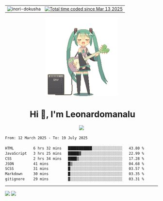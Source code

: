 <table align=center>
  <tr>
    <td>
      <img src="https://komarev.com/ghpvc/?username=Inori-dokusha" alt="inori-dokusha" />
    </td>
    <td>
      <a href="https://wakatime.com/@d6e62b47-8872-47bc-911d-e9842e267b37"><img src="https://wakatime.com/badge/user/d6e62b47-8872-47bc-911d-e9842e267b37.svg" alt="Total time coded since Mar 13 2025" /></a>
    </td>
  </tr>
</table>
<div align="center">
  <img src="guitar-amp-electric-guitar.gif">
</div>
<div align="center">
  <h1>&nbsp;Hi 👋, I'm Leonardomanalu</h1>
  <a href="https://skillicons.dev">
    <img src="https://skillicons.dev/icons?i=git,vscode,html,css,js,nix,npm" />
  </a>
</div>

<!--START_SECTION:waka-->

```txt
From: 12 March 2025 - To: 19 July 2025

HTML         6 hrs 32 mins   ███████████░░░░░░░░░░░░░░   43.80 %
JavaScript   3 hrs 25 mins   █████▓░░░░░░░░░░░░░░░░░░░   22.99 %
CSS          2 hrs 34 mins   ████▒░░░░░░░░░░░░░░░░░░░░   17.28 %
JSON         41 mins         █▒░░░░░░░░░░░░░░░░░░░░░░░   04.68 %
SCSS         31 mins         █░░░░░░░░░░░░░░░░░░░░░░░░   03.57 %
Markdown     30 mins         █░░░░░░░░░░░░░░░░░░░░░░░░   03.35 %
gitignore    29 mins         ▓░░░░░░░░░░░░░░░░░░░░░░░░   03.31 %
```

<!--END_SECTION:waka-->
<hr/>
  <img align=center src="https://github-readme-stats.vercel.app/api/top-langs/?username=Inori-dokusha&layout=compact&bg_color=02020a&title_color=FFA62B&hide_border=true&text_color=EEF4ED&icon_color=EEF4ED&border_radius=20"/>
  <img align=center src="https://github-readme-stats.vercel.app/api?username=Inori-dokusha&show_icons=true&rank_icon=rank&hide_title=true&ring_color=FFA62B&bg_color=02020a&hide_border=true&text_color=EEF4ED&icon_color=FFA62B&border_radius=20"/>
